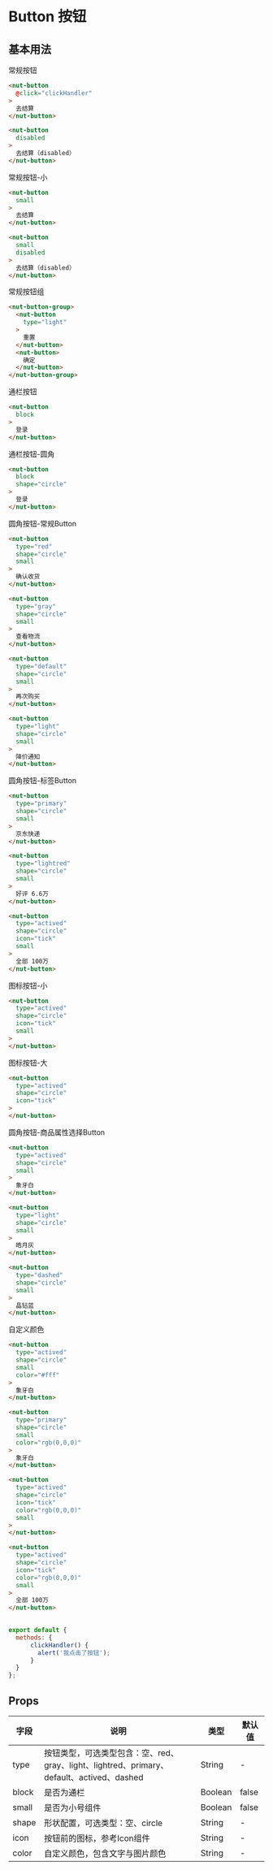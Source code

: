 # Button 按钮

## 基本用法 

常规按钮

```html
<nut-button 
  @click="clickHandler"
>
  去结算
</nut-button>

<nut-button 
  disabled
>
  去结算（disabled）
</nut-button>
```

常规按钮-小

```html
<nut-button 
  small
>
  去结算
</nut-button>

<nut-button 
  small 
  disabled
>
  去结算（disabled）
</nut-button>
```

常规按钮组

```html
<nut-button-group>
  <nut-button 
    type="light"
  >
    重置
  </nut-button>
  <nut-button>
    确定
  </nut-button>
</nut-button-group>
```

通栏按钮

```html
<nut-button 
  block
>
  登录
</nut-button>
```

通栏按钮-圆角

```html
<nut-button 
  block 
  shape="circle"
>
  登录
</nut-button>
```

圆角按钮-常规Button

```html
<nut-button 
  type="red" 
  shape="circle" 
  small
>
  确认收货
</nut-button>

<nut-button 
  type="gray" 
  shape="circle" 
  small
>
  查看物流
</nut-button>

<nut-button 
  type="default" 
  shape="circle" 
  small
>
  再次购买
</nut-button>

<nut-button 
  type="light" 
  shape="circle" 
  small
>
  降价通知
</nut-button>
```

圆角按钮-标签Button

```html
<nut-button
  type="primary" 
  shape="circle" 
  small
>
  京东快递
</nut-button>

<nut-button 
  type="lightred" 
  shape="circle" 
  small
>
  好评 6.6万
</nut-button>

<nut-button 
  type="actived" 
  shape="circle" 
  icon="tick" 
  small
>
  全部 100万
</nut-button>
```

图标按钮-小

```html 
<nut-button 
  type="actived" 
  shape="circle" 
  icon="tick" 
  small
>
</nut-button>
```

图标按钮-大

```html 
<nut-button 
  type="actived" 
  shape="circle" 
  icon="tick"
>
</nut-button>
```

圆角按钮-商品属性选择Button

```html
<nut-button 
  type="actived" 
  shape="circle" 
  small
>
  象牙白
</nut-button>

<nut-button 
  type="light" 
  shape="circle" 
  small
>
  皓月灰
</nut-button>

<nut-button 
  type="dashed" 
  shape="circle" 
  small
>
  晶钻蓝
</nut-button>
```

自定义颜色

```html
<nut-button 
  type="actived" 
  shape="circle" 
  small 
  color="#fff"
>
  象牙白
</nut-button>

<nut-button 
  type="primary" 
  shape="circle" 
  small 
  color="rgb(0,0,0)"
>
  象牙白
</nut-button>

<nut-button 
  type="actived" 
  shape="circle" 
  icon="tick" 
  color="rgb(0,0,0)" 
  small
>
</nut-button>

<nut-button 
  type="actived" 
  shape="circle" 
  icon="tick" 
  color="rgb(0,0,0)" 
  small
>
  全部 100万
</nut-button>
      
```

```javascript
export default {
  methods: {
      clickHandler() {
        alert('我点击了按钮');
      }
  }
};
```

## Props

| 字段 | 说明 | 类型 | 默认值
|----- | ----- | ----- | ----- 
| type | 按钮类型，可选类型包含：空、red、gray、light、lightred、primary、default、actived、dashed | String | -
| block | 是否为通栏 | Boolean | false
| small | 是否为小号组件 | Boolean | false
| shape | 形状配置，可选类型：空、circle | String | -
| icon  | 按钮前的图标，参考Icon组件 | String | -
| color | 自定义颜色，包含文字与图片颜色 | String | -
